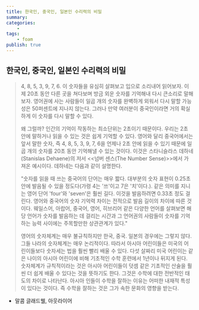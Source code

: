 ```yaml
---
title: 한국인, 중국인, 일본인 수리력의 비밀
summary: 
categories:
    - 
tags:
    - foam
publish: true
---
```

## 한국인, 중국인, 일본인 수리력의 비밀

> 4, 8, 5, 3, 9, 7, 6. 이 숫자들을 유심히 살펴보고 입으로 소리내어 읽어보자. 이제 20초 동안 다른 곳을 쳐다보며 방금 외운 숫자를 기억해내 다시 큰소리로 말해보자. 영어권에 사는 사람들이 일곱 개의 숫자를 완벽하게 외워서 다시 말할 가능성은 50퍼센트에 지나지 않는다. 그러나 만약 여러분이 중국인이라면 거의 확실하게 이 숫자를 다시 말할 수 있다.
>
> 왜 그럴까? 인간의 기억이 작동하는 최소단위는 2초이기 때문이다. 우리는 2초 안에 말하거나 읽을 수 있는 것은 쉽게 기억할 수 있다. 영어와 달리 중국어에서는 앞서 말한 숫자, 즉 4, 8, 5, 3, 9, 7, 6을 언제나 2초 안에 읽을 수 있기 때문에 일곱 개의 숫자를 20초 동안 기억해낼 수 있는 것이다. 이것은 스타니슬라스 데하네(Stanislas Dehaene)의 저서 <<넘버 센스(The Number Sense)>>에서 가져온 예시이다. 데하네는 다음과 같이 설명한다.
>
> "숫자를 읽을 때 쓰는 중국어의 단어는 매우 짧다. 대부분의 숫자 표현이 0.25초 안에 발음될 수 있을 정도다(가령 4는 '쓰'이고 7은 '치'이다.). 같은 의미를 지니는 영어 단어 'four'와 'seven'은 훨씬 길다. 이것을 발음하려면 0.33초 정도 걸린다. 영어와 중국어의 숫자 기억력 차이는 전적으로 발음 길이의 차이에 따른 것이다. 웨일스어, 아랍어, 중국어, 영어, 히브리어 같은 다양한 언어를 살펴보면 해당 언어가 숫자를 발음하는 데 걸리는 시간과 그 언어권의 사람들이 숫자를 기억하는 능력 사이에는 주목할만한 상관관계가 있다."
>
> 영어의 숫자체계는 매우 불규칙하지만 한국, 중국. 일본의 경우에는 그렇지 않다. 그들 나라의 숫자체계는 매우 논리적이다. 따라서 아시아 어린이들은 미국의 어린이들보다 숫자세는 법을 훨씬 빨리 배울 수 있다. 다섯 살짜리 미국 어린이는 같은 나이의 아시아 어린이에 비해 기초적인 수학 훈련에서 1년이나 뒤지게 된다. 숫자체계가 규칙적이라는 것은 아시아 어린이들이 덧셈 같은 기초적인 산술을 훨씬 더 쉽게 배울 수 있다는 것을 뜻하기도 한다. 그것은 수학에 대한 전반적인 태도의 차이로 나타난다. 아시아 인들이 수학을 잘하는 이유는 어떠한 내재적 특성이 있다는 것이다. 즉 수학을 잘하는 것은 그가 속한 문화의 영향을 받는다.

- 말콤 글래드웰, 아웃라이어
